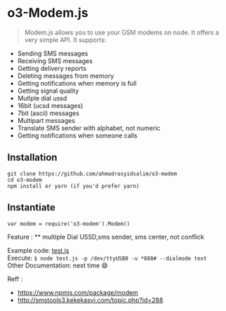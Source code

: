 o3-Modem.js
============================
> Modem.js allows you to use your GSM modems on node.
It offers a very simple API.
It supports:
* Sending SMS messages
* Receiving SMS messages
* Getting delivery reports
* Deleting messages from memory
* Getting notifications when memory is full
* Getting signal quality
* Mutlple dial ussd
* 16bit (ucsd messages)
* 7bit (ascii) messages
* Multipart messages
* Translate SMS sender with alphabet, not numeric
* Getting notifications when someone calls

Installation
------------
```
git clone https://github.com/ahmadrasyidsalim/o3-modem  
cd o3-modem  
npm install or yarn (if you'd prefer yarn)
```

Instantiate
-----------
```
var modem = require('o3-modem').Modem()
```
Feature :
** multiple Dial USSD,sms sender, sms center, not conflick

Example code: [test.js](https://github.com/ahmadrasyidsalim/o3-modem/blob/master/test.js)  
Execute:  ```$ node test.js -p /dev/ttyUSB0 -u *888# --dialmode text```  
Other Documentation: next time :smile:  
  
Reff :
* https://www.npmjs.com/package/modem
* http://smstools3.kekekasvi.com/topic.php?id=288
